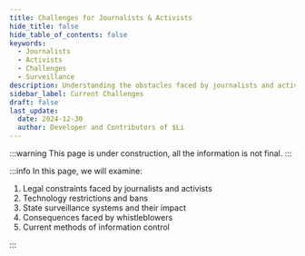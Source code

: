 ```yaml
---
title: Challenges for Journalists & Activists
hide_title: false
hide_table_of_contents: false
keywords:
  - Journalists
  - Activists
  - Challenges
  - Surveillance
description: Understanding the obstacles faced by journalists and activists in restricted environments
sidebar_label: Current Challenges
draft: false
last_update:
  date: 2024-12-30
  author: Developer and Contributors of $Li
---
```


:::warning
This page is under construction, all the information is not final.
:::

:::info
In this page, we will examine:

1. Legal constraints faced by journalists and activists
2. Technology restrictions and bans
3. State surveillance systems and their impact
4. Consequences faced by whistleblowers
5. Current methods of information control

:::
